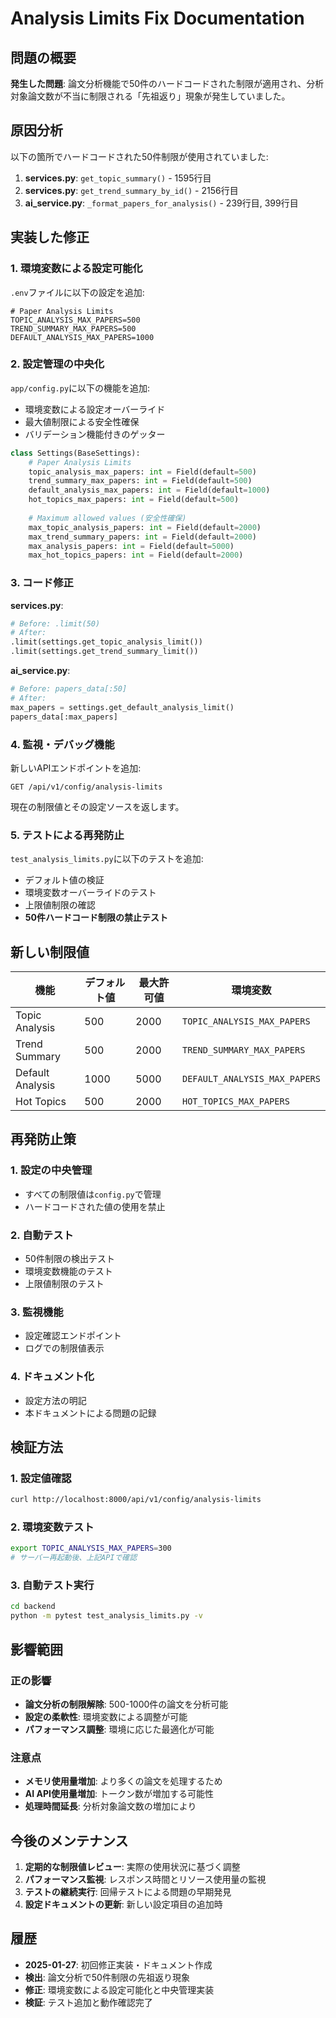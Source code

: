 # Analysis Limits Fix Documentation

## 問題の概要

**発生した問題**: 論文分析機能で50件のハードコードされた制限が適用され、分析対象論文数が不当に制限される「先祖返り」現象が発生していました。

## 原因分析

以下の箇所でハードコードされた50件制限が使用されていました:

1. **services.py**: `get_topic_summary()` - 1595行目
2. **services.py**: `get_trend_summary_by_id()` - 2156行目  
3. **ai_service.py**: `_format_papers_for_analysis()` - 239行目, 399行目

## 実装した修正

### 1. 環境変数による設定可能化

`.env`ファイルに以下の設定を追加:

```env
# Paper Analysis Limits
TOPIC_ANALYSIS_MAX_PAPERS=500
TREND_SUMMARY_MAX_PAPERS=500
DEFAULT_ANALYSIS_MAX_PAPERS=1000
```

### 2. 設定管理の中央化

`app/config.py`に以下の機能を追加:

- 環境変数による設定オーバーライド
- 最大値制限による安全性確保
- バリデーション機能付きのゲッター

```python
class Settings(BaseSettings):
    # Paper Analysis Limits
    topic_analysis_max_papers: int = Field(default=500)
    trend_summary_max_papers: int = Field(default=500)
    default_analysis_max_papers: int = Field(default=1000)
    hot_topics_max_papers: int = Field(default=500)
    
    # Maximum allowed values (安全性確保)
    max_topic_analysis_papers: int = Field(default=2000)
    max_trend_summary_papers: int = Field(default=2000)
    max_analysis_papers: int = Field(default=5000)
    max_hot_topics_papers: int = Field(default=2000)
```

### 3. コード修正

**services.py**:
```python
# Before: .limit(50)
# After:
.limit(settings.get_topic_analysis_limit())
.limit(settings.get_trend_summary_limit())
```

**ai_service.py**:
```python
# Before: papers_data[:50]
# After:
max_papers = settings.get_default_analysis_limit()
papers_data[:max_papers]
```

### 4. 監視・デバッグ機能

新しいAPIエンドポイントを追加:

```
GET /api/v1/config/analysis-limits
```

現在の制限値とその設定ソースを返します。

### 5. テストによる再発防止

`test_analysis_limits.py`に以下のテストを追加:

- デフォルト値の検証
- 環境変数オーバーライドのテスト  
- 上限値制限の確認
- **50件ハードコード制限の禁止テスト**

## 新しい制限値

| 機能 | デフォルト値 | 最大許可値 | 環境変数 |
|------|------------|----------|----------|
| Topic Analysis | 500 | 2000 | `TOPIC_ANALYSIS_MAX_PAPERS` |
| Trend Summary | 500 | 2000 | `TREND_SUMMARY_MAX_PAPERS` |
| Default Analysis | 1000 | 5000 | `DEFAULT_ANALYSIS_MAX_PAPERS` |
| Hot Topics | 500 | 2000 | `HOT_TOPICS_MAX_PAPERS` |

## 再発防止策

### 1. 設定の中央管理
- すべての制限値は`config.py`で管理
- ハードコードされた値の使用を禁止

### 2. 自動テスト
- 50件制限の検出テスト
- 環境変数機能のテスト
- 上限値制限のテスト

### 3. 監視機能
- 設定確認エンドポイント
- ログでの制限値表示

### 4. ドキュメント化
- 設定方法の明記
- 本ドキュメントによる問題の記録

## 検証方法

### 1. 設定値確認
```bash
curl http://localhost:8000/api/v1/config/analysis-limits
```

### 2. 環境変数テスト
```bash
export TOPIC_ANALYSIS_MAX_PAPERS=300
# サーバー再起動後、上記APIで確認
```

### 3. 自動テスト実行
```bash
cd backend
python -m pytest test_analysis_limits.py -v
```

## 影響範囲

### 正の影響
- **論文分析の制限解除**: 500-1000件の論文を分析可能
- **設定の柔軟性**: 環境変数による調整が可能
- **パフォーマンス調整**: 環境に応じた最適化が可能

### 注意点
- **メモリ使用量増加**: より多くの論文を処理するため
- **AI API使用量増加**: トークン数が増加する可能性
- **処理時間延長**: 分析対象論文数の増加により

## 今後のメンテナンス

1. **定期的な制限値レビュー**: 実際の使用状況に基づく調整
2. **パフォーマンス監視**: レスポンス時間とリソース使用量の監視
3. **テストの継続実行**: 回帰テストによる問題の早期発見
4. **設定ドキュメントの更新**: 新しい設定項目の追加時

## 履歴

- **2025-01-27**: 初回修正実装・ドキュメント作成
- **検出**: 論文分析で50件制限の先祖返り現象
- **修正**: 環境変数による設定可能化と中央管理実装
- **検証**: テスト追加と動作確認完了